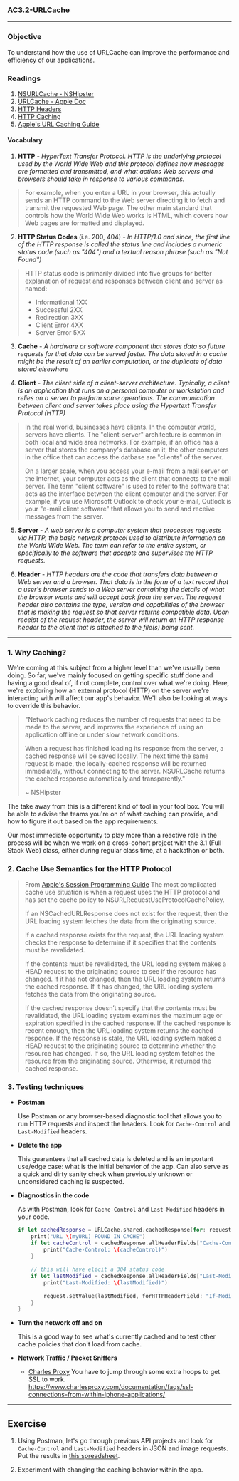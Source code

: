 ### AC3.2-URLCache
---

### Objective
To understand how the use of URLCache can improve the performance and efficiency of our applications.

### Readings

1. [NSURLCache - NSHipster](http://nshipster.com/nsurlcache/)
2. [URLCache - Apple Doc](https://developer.apple.com/reference/foundation/urlcache)
3. [HTTP Headers](https://www.w3.org/Protocols/rfc2616/rfc2616-sec14.html)
4. [HTTP Caching](http://www.w3.org/Protocols/rfc2616/rfc2616-sec13.html#sec13)
5. [Apple's URL Caching Guide](https://developer.apple.com/library/content/documentation/Cocoa/Conceptual/URLLoadingSystem/URLLoadingSystem.html#//apple_ref/doc/uid/10000165-BCICJDHA)

#### Vocabulary

1. **HTTP** - *HyperText Transfer Protocol. HTTP is the underlying protocol used by the World Wide Web and this protocol defines how messages are formatted and transmitted, and what actions Web servers and browsers should take in response to various commands.*

>For example, when you enter a URL in your browser, this actually sends an HTTP command to the Web server directing it to fetch and transmit the requested Web page. The other main standard that controls how the World Wide Web works is HTML, which covers how Web pages are formatted and displayed.

2. **HTTP Status Codes** (i.e. 200, 404) - *In HTTP/1.0 and since, the first line of the HTTP response is called the status line and includes a numeric status code (such as "404") and a textual reason phrase (such as "Not Found")*

> HTTP status code is primarily divided into five groups for better explanation of request and responses between client and server as named:
>  * Informational 1XX
>  * Successful 2XX
>  * Redirection 3XX
>  * Client Error 4XX
>  * Server Error 5XX

3. **Cache** - *A hardware or software component that stores data so future requests for that data can be served faster. The data stored in a cache might be the result of an earlier computation, or the duplicate of data stored elsewhere*

4. **Client** - *The client side of a client-server architecture. Typically, a client is an application that runs on a personal computer or workstation and relies on a server to perform some operations. The communication between client and server takes place using the Hypertext Transfer Protocol (HTTP)*

>In the real world, businesses have clients. In the computer world, servers have clients. The "client-server" architecture is common in both local and wide area networks. For example, if an office has a server that stores the company's database on it, the other computers in the office that can access the datbase are "clients" of the server.
>
>On a larger scale, when you access your e-mail from a mail server on the Internet, your computer acts as the client that connects to the mail server. The term "client software" is used to refer to the software that acts as the interface between the client computer and the server. For example, if you use Microsoft Outlook to check your e-mail, Outlook is your "e-mail client software" that allows you to send and receive messages from the server.

5. **Server** - *A web server is a computer system that processes requests via HTTP, the basic network protocol used to distribute information on the World Wide Web. The term can refer to the entire system, or specifically to the software that accepts and supervises the HTTP requests.*

6. **Header** - *HTTP headers are the code that transfers data between a Web server and a browser. That data is in the form of a text record that a user's browser sends to a Web server containing the details of what the browser wants and will accept back from the server. The request header also contains the type, version and capabilities of the browser that is making the request so that server returns compatible data. Upon receipt of the request header, the server will return an HTTP response header to the client that is attached to the file(s) being sent.*
---

### 1. Why Caching?

We're coming at this subject from a higher level than we've usually been doing. So far, we've mainly focused
on getting specific stuff done and having a good deal of, if not complete, control over what we're doing.
Here, we're exploring how an external protocol (HTTP) on the server we're interacting with will affect our 
app's behavior. We'll also be looking at ways to override this behavior. 

>"Network caching reduces the number of requests that need to be made to the server, and improves the experience of using an application offline or under slow network conditions.
>
>When a request has finished loading its response from the server, a cached response will be saved locally. The next time the same request is made, the locally-cached response will be returned immediately, without connecting to the server. NSURLCache returns the cached response automatically and transparently."
>
>~ NSHipster

The take away from this is a different kind of tool in your tool box. You will be able to advise
the teams you're on of what caching can provide, and how to figure it out based on the app requirements.

Our most immediate opportunity to play more than a reactive role in the process will be when we 
work on a cross-cohort project with the 3.1 (Full Stack Web) class, either during regular class time, 
at a hackathon or both.

### 2. Cache Use Semantics for the HTTP Protocol

> From [Apple's Session Programming Guide](https://developer.apple.com/library/content/documentation/Cocoa/Conceptual/URLLoadingSystem/Concepts/CachePolicies.html)
> The most complicated cache use situation is when a request uses the HTTP protocol and has set the cache policy to 
> NSURLRequestUseProtocolCachePolicy.
> 
> If an NSCachedURLResponse does not exist for the request, then the URL loading system fetches the data from the 
> originating source.
> 
> If a cached response exists for the request, the URL loading system checks the response to determine if it 
> specifies that the contents must be revalidated.
> 
> If the contents must be revalidated, the URL loading system makes a HEAD request to the originating source
> to see if the  resource has changed. If it has not changed, then the URL loading system returns the cached
> response. If it has changed, the URL loading system fetches the data from the originating source.
> 
> If the cached response doesn’t specify that the contents must be revalidated, the URL loading system 
> examines the maximum  age or expiration specified in the cached response. If the cached response is 
> recent enough, then the URL loading system  returns the cached response. If the response is stale, 
> the URL loading system makes a HEAD request to the originating  source to determine whether the 
> resource has changed. If so, the URL loading system fetches the resource from the  originating source.
> Otherwise, it returned the cached response.

### 3. Testing techniques

* **Postman**
    
    Use Postman or any browser-based diagnostic tool that allows you to run HTTP requests
    and inspect the headers. Look for ```Cache-Control``` and ```Last-Modified``` headers.

* **Delete the app**

    This guarantees that all cached data is deleted and is an important use/edge case: what is 
    the initial behavior of the app. Can also serve as a quick and dirty sanity check when 
    previously unknown or unconsidered caching is suspected.

* **Diagnostics in the code**

    As with Postman, look for ```Cache-Control``` and ```Last-Modified``` headers in your code.

    ```swift
    if let cachedResponse = URLCache.shared.cachedResponse(for: request)?.response as? HTTPURLResponse {
        print("URL \(myURL) FOUND IN CACHE")
        if let cacheControl = cachedResponse.allHeaderFields["Cache-Control"] as? String {
            print("Cache-Control: \(cacheControl)")
        }
        
        // this will have elicit a 304 status code
        if let lastModified = cachedResponse.allHeaderFields["Last-Modified"] as? String {
            print("Last-Modified: \(lastModified)")
            
            request.setValue(lastModified, forHTTPHeaderField: "If-Modified-Since")
        }
    }
    ```

* **Turn the network off and on**
    
    This is a good way to see what's currently cached and to test other cache policies that
    don't load from cache.

* **Network Traffic / Packet Sniffers**
    * [Charles Proxy](https://www.charlesproxy.com)
    You have to jump through some extra hoops to get SSL to work.
    https://www.charlesproxy.com/documentation/faqs/ssl-connections-from-within-iphone-applications/

---

## Exercise

1. Using Postman, let's go through previous API projects and look for ```Cache-Control``` and
 ```Last-Modified``` headers in JSON and image requests. Put the results in [this spreadsheet](https://docs.google.com/spreadsheets/d/1Na7V3h6LFg-n4HWyp7JzGTiCnrQu1cQ15-8ebgz-rUA/edit#gid=0).

2. Experiment with changing the caching behavior within the app.



